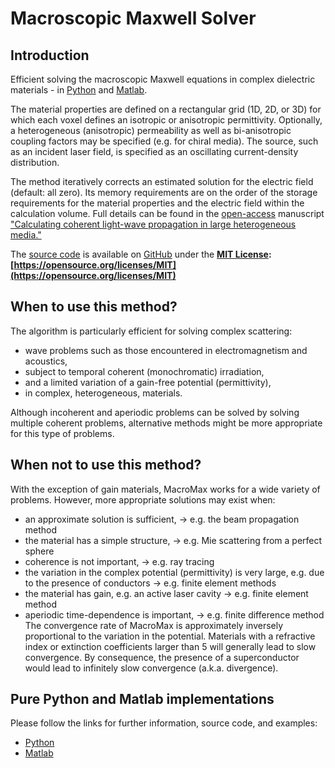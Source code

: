 # Macroscopic Maxwell Solver

## Introduction
Efficient solving the macroscopic Maxwell equations in complex dielectric materials - in [Python](python) and [Matlab](matlab).

The material properties are defined on a rectangular grid (1D, 2D, or 3D) for which each voxel defines an isotropic or anisotropic permittivity. Optionally, a heterogeneous (anisotropic) permeability as well as bi-anisotropic coupling factors may be specified (e.g. for chiral media). The source, such as an incident laser field, is specified as an oscillating current-density distribution.

The method iteratively corrects an estimated solution for the electric field (default: all zero). Its memory requirements are on the order of the storage requirements for the material properties and the electric field within the calculation volume. Full details can be found in the [open-access](https://doi.org/10.1364/OE.27.011946) manuscript ["Calculating coherent light-wave propagation in large heterogeneous media."](https://doi.org/10.1364/OE.27.011946)

The [source code](https://github.com/tttom/MacroMax) is available on [GitHub](https://github.com/tttom/MacroMax) under the
**[MIT License](https://opensource.org/licenses/MIT): [https://opensource.org/licenses/MIT](https://opensource.org/licenses/MIT)**

## When to use this method?
The algorithm is particularly efficient for solving complex scattering:
* wave problems such as those encountered in electromagnetism and acoustics,
* subject to temporal coherent (monochromatic) irradiation,
* and a limited variation of a gain-free potential (permittivity),
* in complex, heterogeneous, materials.

Although incoherent and aperiodic problems can be solved by solving multiple coherent problems,
alternative methods might be more appropriate for this type of problems.

## When not to use this method?
With the exception of gain materials, MacroMax works for a wide variety of problems. However, more appropriate solutions may exist when:
* an approximate solution is sufficient, &rarr; e.g. the beam propagation method
* the material has a simple structure, &rarr; e.g. Mie scattering from a perfect sphere
* coherence is not important, &rarr; e.g. ray tracing
* the variation in the complex potential (permittivity) is very large, e.g. due to the presence of conductors &rarr; e.g. finite element methods
* the material has gain, e.g. an active laser cavity &rarr; e.g. finite element method
* aperiodic time-dependence is important, &rarr; e.g. finite difference method
The convergence rate of MacroMax is approximately inversely proportional to the variation in the potential. Materials with a refractive index or extinction coefficients larger than 5 will generally lead to slow convergence. By consequence, the presence of a superconductor would lead to infinitely slow convergence (a.k.a. divergence).

## Pure Python and Matlab implementations
Please follow the links for further information, source code, and examples:
* [Python](python)
* [Matlab](matlab)